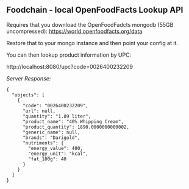 ## Foodchain - local OpenFoodFacts Lookup API

Requires that you download the OpenFoodFadcts mongodb (55GB uncompressed):
https://world.openfoodfacts.org/data

Restore that to your mongo instance and then point your config at it.

You can then lookup product information by UPC:

http://localhost:8080/upc?code=0026400232209

*Server Response:*

```
{
  "objects": [
    {
      "code": "0026400232209",
      "url": null,
      "quantity": "1.89 liter",
      "product_name": "40% Whipping Cream",
      "product_quantity": 1890.0000000000002,
      "generic_name": null,
      "brands": "Darigold",
      "nutriments": {
        "energy_value": 400,
        "energy_unit": "kcal",
        "fat_100g": 40
      }
    }
  ]
}
```